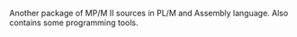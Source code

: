 Another package of MP/M II sources in PL/M and Assembly language. Also contains some programming tools. 